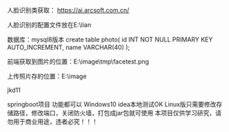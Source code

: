 人脸识别类获取：
https://ai.arcsoft.com.cn/

人脸识别的配置文件放在E:\\lian

数据库：mysql8版本
create table photo(
id INT NOT NULL  PRIMARY KEY AUTO_INCREMENT,
name VARCHAR(40)
);

前端获取到图片的位置：E:\\image\\tmp\\facetest.png

上传照片存的位置：E:\\image

jkd11

springboot项目
功能都可以
Windows10 idea本地测试OK
Linux版只需要修改存储路径，修改端口，关闭防火墙，打包成jar包就可使用
本项目仅供学习研究，请勿用于商业用途，违者必究！！！
